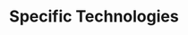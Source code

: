 ---
# Accomplishments widget.
widget: "howto"  # See https://sourcethemes.com/academic/docs/page-builder/
headless: true  # This file represents a page section.
active: true  # Activate this widget? true/false
weight: 3  # Order that this section will appear.
title: "Specific Technologies"
subtitle: ""

# Date format
#   Refer to https://sourcethemes.com/academic/docs/customization/#date-format
date_format: "Jan 2006"

# Accomplishments.
#   Add/remove as many `[[item]]` blocks below as you like.
#   `title`, `organization` and `date_start` are the required parameters.
#   Leave other parameters empty if not required.
#   Begin/end multi-line descriptions with 3 quotes `"""`.
item:
smallItem: 
 - title: "Deploy MongoDB using Docker Compose"
   summary: "osradar.com"
   linkText: ""
   linkUrl: "https://www.osradar.com/deploy-mongodb-using-docker-compose/"
   openNewWindow: 
   image: "https://i-cdn.embed.ly/1/display/crop?height=300&key=fd92ebbc52fc43fb98f69e50e7893c13&url=https%3A%2F%2Fwww.osradar.com%2Fwp-content%2Fuploads%2F2018%2F11%2Ffea-5.jpg&width=636"
 - title: "Docker Compose deployment support in Azure Service Fabric"
   summary: "microsoft.com"
   linkText: ""
   linkUrl: "https://docs.microsoft.com/en-us/azure/service-fabric/service-fabric-docker-compose"
   openNewWindow: 
   image: "https://res.cloudinary.com/agile-seo/image/fetch/w_62,dpr_1.0,d_blank_am8gzx.png/https%3A%2F%2Flogo.clearbit.com%2Fmicrosoft.com%3Fsize%3D250"
 - title: "Translate a Docker Compose File to Kubernetes Resources"
   summary: "kubernetes.io"
   linkText: ""
   linkUrl: "https://kubernetes.io/docs/tools/kompose/user-guide/"
   openNewWindow: 
   image: "https://res.cloudinary.com/agile-seo/image/fetch/w_62,dpr_1.0,d_blank_am8gzx.png/https%3A%2F%2Flogo.clearbit.com%2Fkubernetes.io%3Fsize%3D250"
 - title: "Local Development with Docker Compose and Heroku"
   summary: "heroku.com"
   linkText: ""
   linkUrl: "https://devcenter.heroku.com/articles/local-development-with-docker-compose/"
   openNewWindow: 
   image: "https://res.cloudinary.com/agile-seo/image/fetch/w_62,dpr_1.0,d_blank_am8gzx.png/https%3A%2F%2Flogo.clearbit.com%2Fheroku.com%3Fsize%3D250"
---